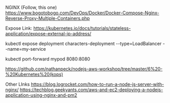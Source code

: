 
NGINX (Follow, this one)
https://www.bogotobogo.com/DevOps/Docker/Docker-Compose-Nginx-Reverse-Proxy-Multiple-Containers.php

Expose Link:
https://kubernetes.io/docs/tutorials/stateless-application/expose-external-ip-address/

kubectl expose deployment characters-deployment --type=LoadBalancer --name=my-service

kubectl port-forward mypod 8080:8080

https://github.com/nathanpeck/nodejs-aws-workshop/tree/master/6%20-%20Kubernetes%20(kops)


Other LInks
https://blog.logrocket.com/how-to-run-a-node-js-server-with-nginx/
https://techblog.geekyants.com/aws-and-ec2-deploying-a-nodejs-application-using-nginx-and-pm2
